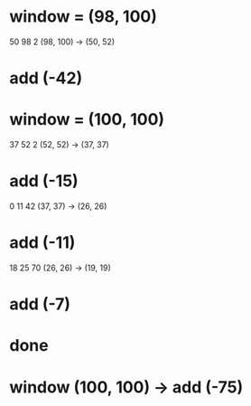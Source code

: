 # window = (98, 100)
50 98 2 (98, 100) -> (50, 52) 
# add (-42)
# window = (100, 100)
37 52 2 (52, 52) -> (37, 37)
# add (-15)
0 11 42 (37, 37) -> (26, 26)
# add (-11)
18 25 70 (26, 26) -> (19, 19)
# add (-7)
# done 
# window (100, 100) -> add (-75)
